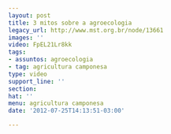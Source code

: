 ```yaml
---
layout: post
title: 3 mitos sobre a agroecologia
legacy_url: http://www.mst.org.br/node/13661
images: ''
video: FpEL21Lr8kk
tags:
- assuntos: agroecologia
- tag: agricultura camponesa
type: video
support_line: ''
section: 
hat: ''
menu: agricultura camponesa
date: '2012-07-25T14:13:51-03:00'

---
```

<p>&nbsp;</p><p style="text-align: center;"><object data="http://www.youtube.com/v/FpEL21Lr8kk&amp;feature" type="application/x-shockwave-flash" height="500" width="600"><param name="data" value="http://www.youtube.com/v/FpEL21Lr8kk&amp;feature"><param name="src" value="http://www.youtube.com/v/FpEL21Lr8kk&amp;feature"></object></p>
